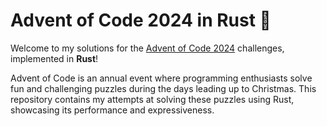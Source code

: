 # Advent of Code 2024 in Rust 🎄

Welcome to my solutions for the [Advent of Code 2024](https://adventofcode.com/2024) challenges, implemented in **Rust**!

Advent of Code is an annual event where programming enthusiasts solve fun and challenging puzzles during the days leading up to Christmas. This repository contains my attempts at solving these puzzles using Rust, showcasing its performance and expressiveness.
